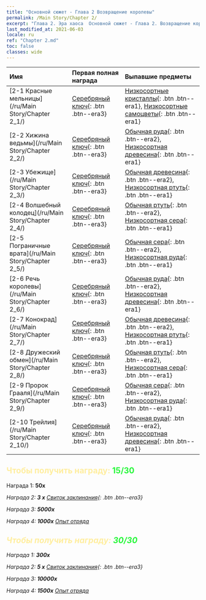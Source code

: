 ```yaml
---
title: "Основной сюжет - Глава 2 Возвращение королевы"
permalink: /Main Story/Chapter 2/
excerpt: "Глава 2. Эра хаоса  Основной сюжет - Глава 2. Возвращение королевы"
last_modified_at: 2021-06-03
locale: ru
ref: "Chapter 2.md"
toc: false
classes: wide
---
```


  | Имя |  Первая полная награда | Выпавшие предметы |
  |:------------|:------------|:------------| 
  | [2-1 Красные мельницы](/ru/Main Story/Chapter 2_1/) | [Серебряный ключ](/ItemsRU/con_693/){: .btn .btn--era3} | [Низкосортные кристаллы](/ItemsRU/mat_5/){: .btn .btn--era1}, [Низкосортные самоцветы](/ItemsRU/mat_4/){: .btn .btn--era1} |
  | [2-2 Хижина ведьмы](/ru/Main Story/Chapter 2_2/) | [Серебряный ключ](/ItemsRU/con_693/){: .btn .btn--era3} | [Обычная руда](/ItemsRU/mat_6/){: .btn .btn--era2}, [Низкосортная древесина](/ItemsRU/mat_1/){: .btn .btn--era1} |
  | [2-3 Убежище](/ru/Main Story/Chapter 2_3/) | [Серебряный ключ](/ItemsRU/con_693/){: .btn .btn--era3} | [Обычная древесина](/ItemsRU/mat_7/){: .btn .btn--era2}, [Низкосортная ртуть](/ItemsRU/mat_2/){: .btn .btn--era1} |
  | [2-4 Волшебный колодец](/ru/Main Story/Chapter 2_4/) | [Серебряный ключ](/ItemsRU/con_693/){: .btn .btn--era3} | [Обычная ртуть](/ItemsRU/mat_8/){: .btn .btn--era2}, [Низкосортная сера](/ItemsRU/mat_3/){: .btn .btn--era1} |
  | [2-5 Пограничные врата](/ru/Main Story/Chapter 2_5/) | [Серебряный ключ](/ItemsRU/con_693/){: .btn .btn--era3} | [Обычная сера](/ItemsRU/mat_9/){: .btn .btn--era2}, [Низкосортная руда](/ItemsRU/mat_1/){: .btn .btn--era1} |
  | [2-6 Речь королевы](/ru/Main Story/Chapter 2_6/) | [Серебряный ключ](/ItemsRU/con_693/){: .btn .btn--era3} | [Обычная руда](/ItemsRU/mat_6/){: .btn .btn--era2}, [Низкосортная древесина](/ItemsRU/mat_1/){: .btn .btn--era1} |
  | [2-7 Конокрад](/ru/Main Story/Chapter 2_7/) | [Серебряный ключ](/ItemsRU/con_693/){: .btn .btn--era3} | [Обычная древесина](/ItemsRU/mat_7/){: .btn .btn--era2}, [Низкосортная ртуть](/ItemsRU/mat_2/){: .btn .btn--era1} |
  | [2-8 Дружеский обмен](/ru/Main Story/Chapter 2_8/) | [Серебряный ключ](/ItemsRU/con_693/){: .btn .btn--era3} | [Обычная ртуть](/ItemsRU/mat_8/){: .btn .btn--era2}, [Низкосортная сера](/ItemsRU/mat_3/){: .btn .btn--era1} |
  | [2-9 Пророк Грааля](/ru/Main Story/Chapter 2_9/) | [Серебряный ключ](/ItemsRU/con_693/){: .btn .btn--era3} | [Обычная сера](/ItemsRU/mat_9/){: .btn .btn--era2}, [Низкосортная руда](/ItemsRU/mat_1/){: .btn .btn--era1} |
  | [2-10 Трейлия](/ru/Main Story/Chapter 2_10/) | [Серебряный ключ](/ItemsRU/con_693/){: .btn .btn--era3} | [Обычная руда](/ItemsRU/mat_6/){: .btn .btn--era2}, [Низкосортная древесина](/ItemsRU/mat_1/){: .btn .btn--era1} |


## <span style="color: #ffeea0">Чтобы получить награду: </span><span style="color: #27f73a">15/30</span>

 Награда 1:  **50x** <i class="fas fa-gem"/>

 Награда 2: **3 x** [Свиток заклинания](/ItemsRU/con_694/){: .btn .btn--era3}

 Награда 3:  **5000x** <i class="fas fa-coins"/>

 Награда 4:  **1000x** [Опыт отряда](/ItemsRU/con_902/)



## <span style="color: #ffeea0">Чтобы получить награду: </span><span style="color: #27f73a">30/30</span>

 Награда 1:  **300x** <i class="fas fa-gem"/>

 Награда 2: **5 x** [Свиток заклинания](/ItemsRU/con_694/){: .btn .btn--era3}

 Награда 3:  **10000x** <i class="fas fa-coins"/>

 Награда 4:  **1500x** [Опыт отряда](/ItemsRU/con_902/)

